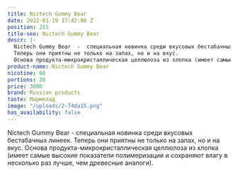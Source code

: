 ```yaml
---
title: Nictech Gummy Bear
date: 2022-01-19 17:42:00 Z
position: 255
title-seo: Nictech Gummy Bear
descr: |-
  Nictech Gummy Bear  -  cпециальная новинка среди вкусовых бестабачных линеек.
  Теперь они приятны не только на запах, но и на вкус.
  Основа продукта-микрокристаллическая целлюлоза из хлопка (имеет самые высокие показатели полимеризации и сохраняют влагу в несколько раз лучше, чем древесные аналоги).
product-name: Nictech Gummy Bear
nicotine: 60
portions: 20
price: 3000
brand: Russian products
taste: Мармелад
image: "/uploads/2-74da15.png"
has_availability: false
---
```


Nictech Gummy Bear  - cпециальная новинка среди вкусовых бестабачных линеек.
Теперь они приятны не только на запах, но и на вкус.
Основа продукта-микрокристаллическая целлюлоза из хлопка (имеет самые высокие показатели полимеризации и сохраняют влагу в несколько раз лучше, чем древесные аналоги).